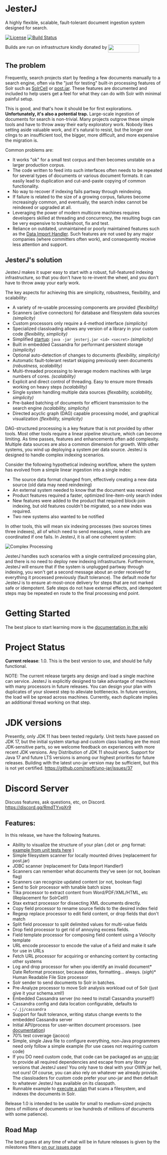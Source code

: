 JesterJ
=======
A highly flexible, scalable, fault-tolerant document ingestion system designed for search.

[![License](https://img.shields.io/badge/license-Apache%202.0-B70E23.svg?style=plastic)](http://www.opensource.org/licenses/Apache-2.0)
[![Build Status](https://github.com/nsoft/jesterj/actions/workflows/gradle.yml/badge.svg)](https://github.com/nsoft/jesterj/actions)

Builds are run on infrastructure kindly donated by [<img align="top" src="https://crave.io/wp-content/uploads/2022/09/Crave_logo_black_bg-e1663023213710.png" alt="" width="100px" height="26px">](https://crave.io/)

## The problem
Frequently, search projects start by feeding a few documents manually to a search engine, often via the "just for testing" built-in processing features of Solr such as [SolrCell](https://solr.apache.org/guide/6_6/uploading-data-with-solr-cell-using-apache-tika.html) or [post.jar](https://solr.apache.org/guide/6_6/post-tool.html#simpleposttool).
These features are documented and included to help users get a feel for what they can do with Solr with minimal painful setup.

This is good, and that's how it should be for first explorations.
**Unfortunately, it's also a potential trap.**
Large-scale ingestion of documents for search is non-trivial.
Many projects outgrow these simple tools and have to throw away their early exploratory work.
Nobody likes setting aside valuable work, and it's natural to resist, but the longer one clings to an insufficient tool, the bigger, more difficult, and more expensive the migration is.


Common problems are:

- It works "ok" for a small test corpus and then becomes unstable on a larger production corpus.
- The code written to feed into such interfaces often needs to be repeated for several types of documents or various document formats. It can easily lead to duplication and cut-and-paste copying of common functionality.
- No way to recover if indexing fails partway through reindexing.
- If failure is related to the size of a growing corpus, failures become increasingly common, and eventually, the search index cannot be reindexed or upgraded at all.
- Leveraging the power of modern multicore machines requires developers skilled at threading and concurrency, the resulting bugs can be very expensive to troubleshoot, fix and test.
- Reliance on outdated, unmaintained or poorly maintained features such as the [Data Import Handler](https://solr.apache.org/guide/8_11/uploading-structured-data-store-data-with-the-data-import-handler.html). Such features are not used by any major companies (where committers often work), and consequently receive less attention and support.

## JesterJ's solution

JesterJ makes it super easy to start with a robust, full-featured indexing infrastructure, so that you don't have to re-invent the wheel, and you don't have to throw away your early work.

The key aspects for achieving this are simplicity, robustness, flexibility, and scalability:

- A variety of re-usable processing components are provided _(flexibility)_
- Scanners (active connectors) for database and filesystem data sources _(simplicity)_
- Custom processors only require a 4-method interface _(simplicity)_
- Specialized classloading allows any version of a library in your custom code _(flexibility, simplicity)_
- Simplified [startup](): `java -jar jesterj.jar <id> <secret>` _(simplicity)_
- Built in embedded Cassandra for performant persistent storage _(simplicity)_
- Optional auto-detection of changes to documents _(flexibility, simplicity)_
- Automatic fault-tolerant restart skipping previously seen documents _(robustness, scalability)_
- Multi-threaded processing to leverage modern machines with large numbers of cores. _(scalability)_
- Explicit and direct control of threading. Easy to ensure more threads working on heavy steps _(scalability)_
- Single system handling multiple data sources _(flexability, scalability, simplicity)_
- Pre-baked batching of documents for efficient transmission to the search engine _(scalability, simplicity)_
- Directed acyclic graph (DAG) capable processing model, and graphical visualization _(flexibility, simplicity)_

DAG-structured processing is a key feature that is not provided by other tools.
Most other tools require a linear pipeline structure, which can become limiting. As time passes, features and enhancements often add complexity.
Multiple data sources are also a common dimension for growth. With other systems, you wind up deploying a system per data source.
JesterJ is designed to handle complex indexing scenarios.

Consider the following hypothetical indexing workflow, where the system has evolved from a simple linear ingestion into a single index:
- The source data format changed from, effectively creating a new data source (old data may need reindexing)
- An external system needed to know that the document was received
- Product features required a faster, optimized line-item-only search index
- New features were added to the product that required block-join indexing, but old features couldn't be migrated, so a new index was required.
- Two new systems also wanted to be notified

In other tools, this will mean six indexing processes (two sources times three indexes), all of which need to send messages, none of which are coordinated if one fails. In JesterJ, it is all one coherent system:

![Complex Processing](https://raw.githubusercontent.com/nsoft/jesterj/79ed481c7c0b98469e3e41c96b92170837a26130/code/examples/routing/complex-routing.png)

JesterJ handles such scenarios with a single centralized processing plan, and there is no need to deploy new indexing infrastructure.
Furthermore, JesterJ will ensure that if the system is unplugged partway through indexing, you won't get a second message about an order received for everything it processed previously (fault tolerance).
The default mode for JesterJ is to ensure at-most-once delivery for steps that are not marked safe or idempotent. Safe steps do not have external effects, and idempotent steps may be repeated en route to the final processing end point.

# Getting Started

The best place to start learning more is the [documentation in the wiki](https://github.com/nsoft/jesterj/wiki/Documentation)

# Project Status

**Current release**: 1.0. This is the best version to use, and should be fully functional.

NOTE: The current release targets any design and load a single machine can service.
JesterJ is explicitly designed to take advantage of machines with many processors in future releases.
You can design your plan with duplicates of your slowest step to alleviate bottlenecks. In future versions, the load will be spread across machines. Currently, each duplicate implies an additional thread working on that step.

# JDK versions

Presently, only JDK 11 has been tested regularly.
Unit tests have passed on JDK 17, but the initial system startup and custom class loading are the most JDK-sensitive parts, so we welcome feedback on experiences with more recent JDK versions.
Any Distribution of JDK 11 should work.
Support for Java 17 and future LTS versions is among our highest priorities for future releases.
Building with the latest uno-jar version may be sufficient, but this is not yet certified. https://github.com/nsoft/uno-jar/issues/37
# Discord Server

Discuss features, ask questions, etc, on Discord. https://discord.gg/RmdTYvpXr9

## Features:

In this release, we have the following features.

* Ability to visualize the structure of your plan (.dot or .png format: [example from unit tests here](https://tinyurl.com/22k7tu74) )
* Simple filesystem scanner for locally mounted drives (replacement for post.jar)
* JDBC scanner (replacement for Data Import Handler!)
* Scanners can remember what documents they've seen (or not, boolean flag)
* Scanners can recognize updated content (or not, boolean flag)
* Send to Solr processor with tunable batch sizes
* Tika processor to extract content from Word/PDF/XML/HTML, etc (Replacement for SolrCell!)
* Stax extract processor for dissecting XML documents directly.
* Copy field processor to rename source fields to the desired index field
* Regexp replace processor to edit field content, or drop fields that don't match
* Split field processor to split delimited values for multi-value fields
* Drop field processor to get rid of annoying excess fields.
* Field template processor for composing field content using a Velocity template
* URL encode processor to encode the value of a field and make it safe for use in URLs
* Fetch URL processor for acquiring or enhancing content by contacting other systems
* Log and drop processor for when you identify an invalid document* Date Reformat processor, because dates, formatting... always. (*sigh*)* Human Readable File Size processor
* Solr sender to send documents to Solr in batches.
* Pre-Analyze processor to move Solr analysis workload out of Solr (just give it your schema.xml!)
* Embedded Cassandra server (no need to install Cassandra yourself!)
* Cassandra config and data location configurable, defaults to `~/.jj/cassandra`
* Support for fault tolerance, writing status change events to the embedded Cassandra server
* Initial API/process for user-written document processors. (see [documentation](https://github.com/nsoft/jesterj/wiki/Documentation))
* 70% test coverage (jacoco)
* Simple, single Java file to configure everything, non-Java programmers need only follow a simple example (for use cases not requiring custom code)
* If you DO need custom code, that code can be packaged as an [uno-jar](https://github.com/nsoft/uno-jar) to provide all required dependencies and escape from any library versions that JesterJ uses! You only have to deal with your OWN jar hell, not ours! Of course, you can also rely on whatever we already provide. The classloaders for custom code prefer your uno-jar and then default to whatever JesterJ has available on its classpath.
* Runnable example to [execute a plan](https://github.com/nsoft/jesterj/blob/master/code/ingest/README.md) that scans a filesystem, and indexes the documents in Solr.

Release 1.0 is intended to be usable for small to medium-sized projects (tens of millions of documents or low hundreds of millions of documents with some patience).

## Road Map

The best guess at any time of what will be in future releases is given by the milestones filters [on our issues page](https://github.com/nsoft/jesterj/issues)
